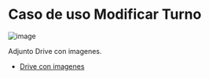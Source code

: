 # Caso de uso Modificar Turno

![image](https://github.com/user-attachments/assets/bb235bf6-13d3-4d45-a281-c64f63e33f60)



Adjunto Drive con imagenes.
* [Drive con imagenes](https://drive.google.com/drive/folders/1DDw1pNLMzND-bkNgYTCiOGSOMBQcP0it?usp=sharing)
